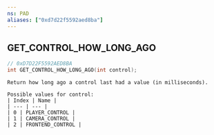```yaml
---
ns: PAD
aliases: ["0xd7d22f5592aed8ba"]
---
```

## GET_CONTROL_HOW_LONG_AGO

```c
// 0xD7D22F5592AED8BA
int GET_CONTROL_HOW_LONG_AGO(int control);
```

```
Return how long ago a control last had a value (in milliseconds).

Possible values for control:
| Index | Name |
| --- | --- |
| 0 | PLAYER_CONTROL |
| 1 | CAMERA_CONTROL |
| 2 | FRONTEND_CONTROL |
```
